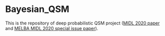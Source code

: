 # Bayesian_QSM
This is the repository of deep probabilistic QSM project ([MIDL 2020 paper](https://openreview.net/forum?id=DuWrLOZ27k) and [MELBA MIDL 2020 special issue paper](https://www.melba-journal.org/article/21200-probabilistic-dipole-inversion-for-adaptive-quantitative-susceptibility-mapping)).

